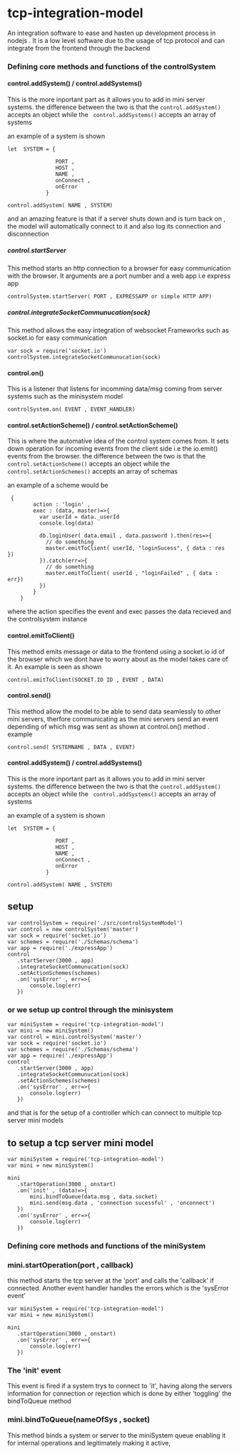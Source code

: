 # tcp-integration-model
An integration software to ease  and hasten up development process in nodejs . It is a low level software due to the usage of tcp protocol and can integrate from the frontend through the backend


### Defining core methods and functions of the controlSystem

#### control.addSystem() / control.addSystems()
This is the more inportant part as it allows you to add in mini server systems.
the difference between the two is that the  `control.addSystem()` accepts an object
while the ` control.addSystems()` accepts an array of systems

an example of a system is shown

```
let  SYSTEM = { 

               PORT ,
               HOST ,
               NAME ,
               onConnect ,
               onError
            }
          
control.addSystem( NAME , SYSTEM)
```
and an amazing feature is that if a server shuts down and is turn back on , the model will automatically connect to it and 
also log its connection and disconnection 


##### control.startServer
This method starts an http connection to a browser for easy communication with the browser.
It arguments are a port number and a web app i.e express app
```
controlSystem.startServer( PORT , EXPRESSAPP or simple HTTP APP)
```


##### control.integrateSocketCommunucation(sock)
This method allows the easy integration of websocket Frameworks such as socket.io
for easy communication

```
var sock = require('socket.io')
controlSystem.integrateSocketCommunucation(sock)

```
#### control.on()

This is a listener that listens for incomming data/msg coming from server systems such as the minisystem model

```
controlSystem.on( EVENT , EVENT_HANDLER)
```

#### control.setActionScheme() / control.setActionScheme()

This is where the automative idea of the control system comes from.
It sets down operation for incoming events from the client side
i.e the io.emit() events from the browser. the difference between the two is that the  `control.setActionScheme()` accepts an object
while the ` control.setActionSchemes()` accepts an array of schemas

an example of a scheme would be

```
 {
        action : 'login' , 
        exec : (data, master)=>{
          var userId = data._userId
          console.log(data)

          db.loginUser( data.email , data.password ).then(res=>{
            // do something
            master.emitToClient( userId, "loginSucess", { data : res })
          }).catch(err=>{
            // do something
            master.emitToClient( userId , "loginFailed" , { data : err})
          })
        }
    }
```
where the action specifies the event and exec passes the data recieved and the controlsystem instance

#### control.emitToClient()
This method emits message or data to the frontend using a socket.io id of the browser which we dont have to
worry about as the model takes care of it. An example is seen as shown

```
control.emitToClient(SOCKET.IO ID , EVENT , DATA)
```
#### control.send()
This method allow the model to be able to send data seamlessly to other mini servers, therfore communicating as the mini servers 
send an event depending of which msg was sent as shown at control.on() method . example

```
control.send( SYSTEMNAME , DATA , EVENT)
```
#### control.addSystem() / control.addSystems()
This is the more inportant part as it allows you to add in mini server systems.
the difference between the two is that the  `control.addSystem()` accepts an object
while the ` control.addSystems()` accepts an array of systems

an example of a system is shown

```
let  SYSTEM = { 

               PORT ,
               HOST ,
               NAME ,
               onConnect ,
               onError
            }
          
control.addSystem( NAME , SYSTEM)
```


## setup

```
var controlSystem = require('./src/controlSystemModel')
var control = new controlSystem('master')
var sock = require('socket.io')
var schemes = require('./Schemas/schema')
var app = require('./expressApp')
control 
   .startServer(3000 , app)
   .integrateSocketCommunucation(sock)
   .setActionSchemes(schemes)
   .on('sysError' , err=>{
       console.log(err)
   }) 

```
### or we setup up control through the minisystem

```
var miniSystem = require('tcp-integration-model')
var mini = new miniSystem()
var control = mini.controlSystem('master')
var sock = require('socket.io')
var schemes = require('./Schemas/schema')
var app = require('./expressApp')
control 
   .startServer(3000 , app)
   .integrateSocketCommunucation(sock)
   .setActionSchemes(schemes)
   .on('sysError' , err=>{
       console.log(err)
   }) 
```

and that is for the setup of a controller which can connect to multiple tcp server mini models

## to setup a tcp server mini model

```
var miniSystem = require('tcp-integration-model')
var mini = new miniSystem()

mini 
   .startOperation(3000 , onstart)
   .on('init' , (data)=>{
       mini.bindToQueue(data.msg , data.socket)
       mini.send(msg.data , 'connection sucessful' , 'onconnect')
   })
   .on('sysError' , err=>{
       console.log(err)
   }) 

```


### Defining core methods and functions of the  miniSystem

### mini.startOperation(port  , callback)

this method starts the tcp server at the 'port' and calls the 'callback' if connected.
Another event handler handles the errors which is the 'sysError event'

```
var miniSystem = require('tcp-integration-model')
var mini = new miniSystem()

mini 
   .startOperation(3000 , onstart)
   .on('sysError' , err=>{
       console.log(err)
   }) 

```

### The 'init' event

This event is fired if a system trys to connect to 'it', having along the servers information for connection
or rejection which is done by either 'toggling' the bindToQueue method

### mini.bindToQueue(nameOfSys , socket)

This method binds a system or server to the miniSystem queue enabling it for internal operations and 
legitimately making it active, 

